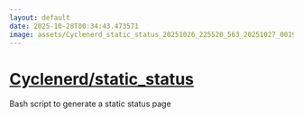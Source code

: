 ```yaml
---
layout: default
date: 2025-10-28T00:34:43.473571
image: assets/Cyclenerd_static_status_20251026_225520_563_20251027_001900_506325--20251027T011913101--cropped.png
---
```


# [Cyclenerd/static_status](https://github.com/Cyclenerd/static_status/)

Bash script to generate a static status page
